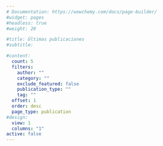 ```yaml
---
# Documentation: https://wowchemy.com/docs/page-builder/
#widget: pages
#headless: true
#weight: 20

#title: Últimas publicaciones
#subtitle:

#content:
  count: 5
  filters:
    author: ""
    category: ""
    exclude_featured: false
    publication_type: ""
    tag: ""
  offset: 1
  order: desc
  page_type: publication
#design:
  view: 1
  columns: "1"
active: false
---
```

